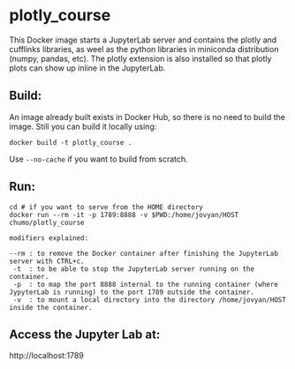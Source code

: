 # plotly_course

This Docker image starts a JupyterLab server and contains the plotly and cufflinks libraries,
as weel as the python libraries in miniconda distribution (numpy, pandas, etc). The plotly extension
is also installed so that plotly plots can show up inline in the JupyterLab.

## Build:

An image already built exists in Docker Hub, so there is no need to build the image.
Still you can build it locally using:

`docker build -t plotly_course .`

Use `--no-cache` if you want to build from scratch.

## Run:

```
cd # if you want to serve from the HOME directory
docker run --rm -it -p 1789:8888 -v $PWD:/home/jovyan/HOST chumo/plotly_course
```

```
modifiers explained:

--rm : to remove the Docker container after finishing the JupyterLab server with CTRL+c.
 -t  : to be able to stop the JupyterLab server running on the container.
 -p  : to map the port 8888 internal to the running container (where JypyterLab is running) to the port 1789 outside the container.
 -v  : to mount a local directory into the directory /home/jovyan/HOST inside the container.

```

## Access the Jupyter Lab at:

http://localhost:1789

